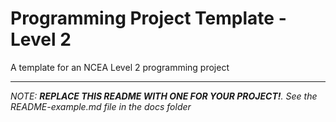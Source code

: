 # Programming Project Template - Level 2

A template for an NCEA Level 2 programming project

---

*NOTE: **REPLACE THIS README WITH ONE FOR YOUR PROJECT!**. See the README-example.md file in the docs folder*


